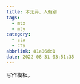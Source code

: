 ```yaml
---
title: 术无异、人有别
tags:
  - mtx
  - mty
category:
  - ctx
  - cty
abbrlink: 81a86dd1
date: 2022-08-31 03:51:35
---
```


写作模板。
<!-------- more ---------->